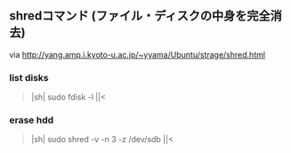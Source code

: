 ## shredコマンド (ファイル・ディスクの中身を完全消去)


via http://yang.amp.i.kyoto-u.ac.jp/~yyama/Ubuntu/strage/shred.html


### list disks

>|sh|
sudo fdisk -l
||<


### erase hdd

>|sh|
sudo shred -v -n 3 -z /dev/sdb
||<

